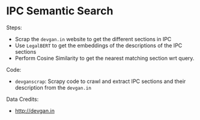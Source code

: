# IPC Semantic Search

Steps:
- Scrap the `devgan.in` website to get the different sections in IPC
- Use `LegalBERT` to get the embeddings of the descriptions of the IPC sections
- Perform Cosine Similarity to get the nearest matching section wrt query.

Code:
- `devganscrap`: Scrapy code to crawl and extract IPC sections and their description from the `devgan.in`

Data Credits:
- http://devgan.in
